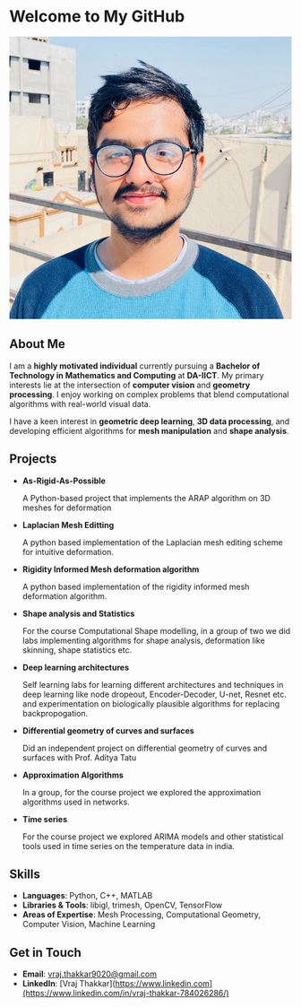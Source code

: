 
# Welcome to My GitHub

![Profile Image](https://github.com/vrajthakkar90/vrajthakkar90.github.io/blob/main/My%20photo.jpeg)
## About Me

I am a **highly motivated individual** currently pursuing a **Bachelor of Technology in Mathematics and Computing** at **DA-IICT**. My primary interests lie at the intersection of **computer vision** and **geometry processing**. I enjoy working on complex problems that blend computational algorithms with real-world visual data.

I have a keen interest in **geometric deep learning**, **3D data processing**, and developing efficient algorithms for **mesh manipulation** and **shape analysis**.

## Projects

- **As-Rigid-As-Possible**

  A Python-based project that implements the ARAP algorithm on 3D meshes for deformation
  
- **Laplacian Mesh Editting**

  A python based implementation of the Laplacian mesh editing scheme for intuitive deformation.

- **Rigidity Informed Mesh deformation algorithm**
  
  A python based implementation of the rigidity informed mesh deformation algorithm.

- **Shape analysis and Statistics**
  
  For the course Computational Shape modelling, in a group of two we did labs implementing algorithms for shape analysis, deformation like skinning, shape statistics etc.

- **Deep learning architectures**

  Self learning labs for learning different architectures and techniques in deep learning like node dropeout, Encoder-Decoder, U-net, Resnet etc. and experimentation on biologically plausible algorithms for replacing backpropogation.

- **Differential geometry of curves and surfaces**

  Did an independent project on differential geometry of curves and surfaces with Prof. Aditya Tatu

- **Approximation Algorithms**

  In a group, for the course project we explored the approximation algorithms used in networks.

- **Time series**

  For the course project we explored ARIMA models and other statistical tools used in time series on the temperature data in india.

## Skills

- **Languages**: Python, C++, MATLAB
- **Libraries & Tools**: libigl, trimesh, OpenCV, TensorFlow
- **Areas of Expertise**: Mesh Processing, Computational Geometry, Computer Vision, Machine Learning

## Get in Touch

- **Email**: vraj.thakkar9020@gmail.com
- **LinkedIn**: [Vraj Thakkar](https://www.linkedin.com](https://www.linkedin.com/in/vraj-thakkar-784026286/)
